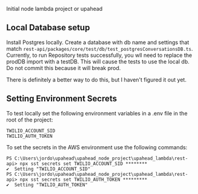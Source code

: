Initial node lambda project or upahead

## Local Database setup
Install Postgres locally. Create a database with db name and settings that match 
`rest-api/packages/core/test/db/test_postgresConversationsDB.ts`. Currently, to run Repository tests successfully,
you wll need to replace the prodDB import with a testDB. This will cause the tests to use the local db. Do not commit this
because it will break prod. 

There is definitely a better way to do this, but I haven't figured it out yet.

## Setting Environment Secrets
To test locally set the following environment variables in a .env file in the root of the project:
```
TWILIO_ACCOUNT_SID
TWILIO_AUTH_TOKEN
```
To set the secrets in the AWS environment use the following commands:
```
PS C:\Users\jordo\upahead\upahead_node_project\upahead_lambda\rest-api> npx sst secrets set TWILIO_ACCOUNT_SID ********
✔  Setting "TWILIO_ACCOUNT_SID"
PS C:\Users\jordo\upahead\upahead_node_project\upahead_lambda\rest-api> npx sst secrets set TWILIO_AUTH_TOKEN *********   
✔  Setting "TWILIO_AUTH_TOKEN"
```
